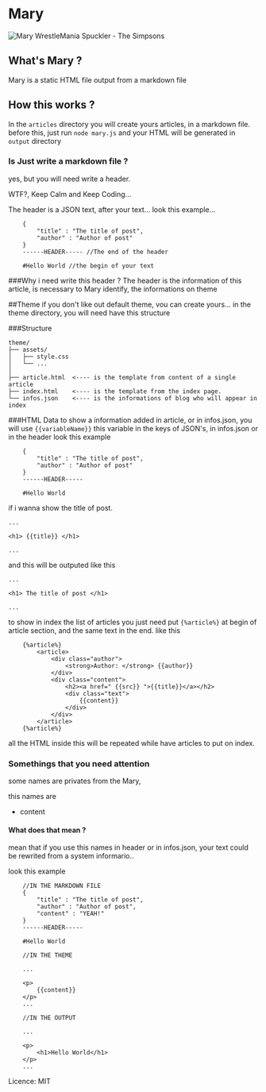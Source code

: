# Mary

![Mary WrestleMania Spuckler - The Simpsons](http://vignette4.wikia.nocookie.net/simpsons/images/7/72/Mary_Spuckler_%28Official_Image%29.PNG/revision/latest/scale-to-width-down/180?cb=20120716233247 "Mary WrestleMania Spuckler - The Simpsons")

## What's Mary ?
Mary is a static HTML file output from a markdown file

## How this works ?
In the ```articles``` directory you will create yours articles, in a markdown file.
before this, just run ```node mary.js``` and your HTML will be generated in ```output``` directory

### Is Just write a markdown file ?
yes, but you will need write a header.

WTF?, Keep Calm and Keep Coding...

The header is a JSON text, after your text...
look this example...

```
	{
		"title" : "The title of post",
		"author" : "Author of post"
	}
	------HEADER----- //The end of the header

	#Hello World //the begin of your text

```
###Why i need write this header ?
The header is the information of this article, is necessary to Mary identify, the informations on theme

##Theme
if you don't like out default theme, vou can create yours...
in the theme directory, you will need have this structure

###Structure
```
theme/
├── assets/
│   ├── style.css
│   └── ...
│
├── article.html  <---- is the template from content of a single article
├── index.html    <---- is the template from the index page.
└── infos.json    <---- is the informations of blog who will appear in index
```

###HTML Data
to show a information added in article, or in infos.json, you will use
``` {{variableName}} ```
this variable in the keys of JSON's, in infos.json or in the header
look this example

```
	{
		"title" : "The title of post",
		"author" : "Author of post"
	}
	------HEADER-----

	#Hello World

```
if i wanna show the title of post.

```
...

<h1> {{title}} </h1>

...

```

and this will be outputed like this

```
...

<h1> The title of post </h1>

...

```

to show in index the list of articles you just need put
``` {%article%} ``` at begin of article section, and the same text in the end.
like this

```
	{%article%}
	    <article>
	        <div class="author">
	            <strong>Author: </strong> {{author}}
	        </div>
	        <div class="content">
	            <h2><a href=" {{src}} ">{{title}}</a></h2>
	            <div class="text">
	                {{content}}
	            </div>
	        </div>
	    </article>
	{%article%}

```

all the HTML inside this will be repeated while have articles to put on index.

### Somethings that you need attention
some names are privates from the Mary,

this names are
- content

#### What does that mean ?
mean that if you use this names in header or in infos.json, your text could be rewrited from a system informario..

look this example

```
	//IN THE MARKDOWN FILE
	{
		"title" : "The title of post",
		"author" : "Author of post",
		"content" : "YEAH!"
	}
	------HEADER-----

	#Hello World

```

```
	//IN THE THEME
	
	...

	<p>
		{{content}}
	</p>
	...

```

```
	//IN THE OUTPUT
	
	...

	<p>
		<h1>Hello World</h1>
	</p>
	...

```

Licence: MIT
